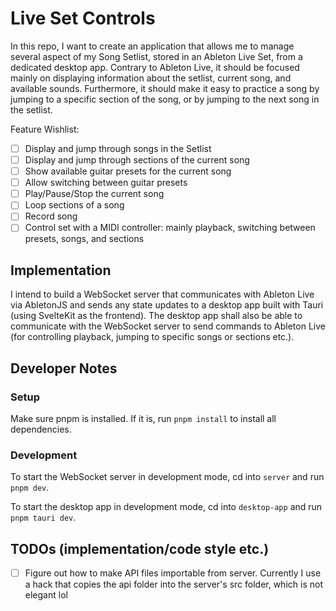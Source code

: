 # Live Set Controls
In this repo, I want to create an application that allows me to manage several aspect of my Song Setlist, stored in an Ableton Live Set, from a dedicated desktop app. Contrary to Ableton Live, it should be focused mainly on displaying information about the setlist, current song, and available sounds. Furthermore, it should make it easy to practice a song by jumping to a specific section of the song, or by jumping to the next song in the setlist.

Feature Wishlist:

- [ ] Display and jump through songs in the Setlist
- [ ] Display and jump through sections of the current song
- [ ] Show available guitar presets for the current song
- [ ] Allow switching between guitar presets
- [ ] Play/Pause/Stop the current song
- [ ] Loop sections of a song
- [ ] Record song
- [ ] Control set with a MIDI controller: mainly playback, switching between presets, songs, and sections

## Implementation
I intend to build a WebSocket server that communicates with Ableton Live via AbletonJS and sends any state updates to a desktop app built with Tauri (using SvelteKit as the frontend). The desktop app shall also be able to communicate with the WebSocket server to send commands to Ableton Live (for controlling playback, jumping to specific songs or sections etc.).

## Developer Notes
### Setup
Make sure pnpm is installed. If it is, run `pnpm install` to install all dependencies.

### Development
To start the WebSocket server in development mode, cd into `server` and run `pnpm dev`.

To start the desktop app in development mode, cd into `desktop-app` and run `pnpm tauri dev`.

## TODOs (implementation/code style etc.)
- [ ] Figure out how to make API files importable from server. Currently I use a hack that copies the api folder into the server's src folder, which is not elegant lol